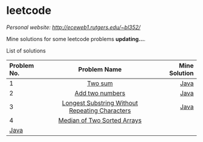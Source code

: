 # leetcode
*Personal website: http://eceweb1.rutgers.edu/~bl352/*

Mine solutions for some leetcode problems **updating...**.

List of solutions

| Problem No.   | Problem Name    | Mine Solution |
| :------------ |:---------------:| -----:|
| 1  | [Two sum](https://leetcode.com/problems/two-sum/) | [Java](https://github.com/liborutgers12/leetcode/blob/master/Two%20Sum) |
| 2  | [Add two numbers](https://leetcode.com/problems/add-two-numbers/)        |   [Java](https://github.com/liborutgers12/leetcode/blob/master/Add%20Two%20Numbers) |
| 3  | [Longest Substring Without Repeating Characters](https://leetcode.com/problems/longest-substring-without-repeating-characters/) |[Java](https://github.com/liborutgers12/leetcode/blob/master/Longest%20Substring%20Without%20Repeating%20Characters) |
|4|[Median of Two Sorted Arrays](https://leetcode.com/problems/median-of-two-sorted-arrays/)|
[Java](https://github.com/liborutgers12/leetcode/blob/master/Median%20of%20Two%20Sorted%20Arrays)|
